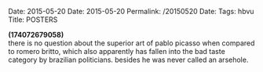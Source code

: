 Date: 2015-05-20
Date: 2015-05-20
Permalink: /20150520
Date: 
Tags: hbvu
Title: POSTERS
  
**(174072679058)**  
there is no question about the superior art of pablo picasso when compared to romero britto, which also apparently has fallen into the bad taste category by brazilian politicians. besides he was never called an arsehole.